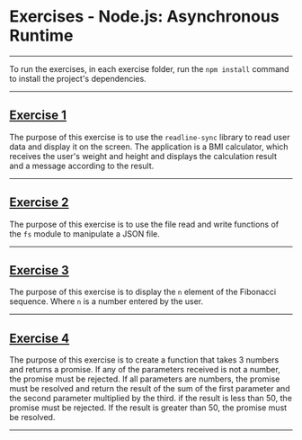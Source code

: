# Exercises - Node.js: Asynchronous Runtime

---

To run the exercises, in each exercise folder, run the `npm install` command to install the project's dependencies.

---

## [Exercise 1](./exercises/exercise_1/bmi.js)

The purpose of this exercise is to use the `readline-sync` library to read user data and display it on the screen. The application is a BMI calculator, which receives the user's weight and height and displays the calculation result and a message according to the result.

---

## [Exercise 2](./exercises/exercise_2/index.js)

The purpose of this exercise is to use the file read and write functions of the `fs` module to manipulate a JSON file.

---

## [Exercise 3](./exercises/exercise_3/index.js)

The purpose of this exercise is to display the `n` element of the Fibonacci sequence. Where `n` is a number entered by the user.

---

## [Exercise 4](./exercises/exercise_4/index.js)

The purpose of this exercise is to create a function that takes 3 numbers and returns a promise. If any of the parameters received is not a number, the promise must be rejected. If all parameters are numbers, the promise must be resolved and return the result of the sum of the first parameter and the second parameter multiplied by the third. if the result is less than 50, the promise must be rejected. If the result is greater than 50, the promise must be resolved.

---
